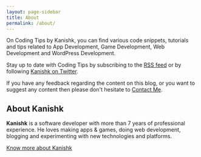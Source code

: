 ```yaml
---
layout: page-sidebar
title: About
permalink: /about/
---
```


On Coding Tips by Kanishk, you can find various code snippets, tutorials and tips related to App Development, Game Development, Web Development and WordPress Development.

Stay up to date with Coding Tips by subscribing to the <a href="http://feeds.feedburner.com/supercodingtips" target="_blank">RSS feed</a> or by following <a href="https://twitter.com/kanishkkunal" target="_blank">Kanishk on Twitter</a>.

If you have any feedback regarding the content on this blog, or you want to suggest any content then please don't hesitate to <a href="http://kanishkkunal.in/contact-me/" target="_blank">Contact Me</a>.
<h2>About Kanishk</h2>

<strong>Kanishk</strong> is a software developer with more than 7 years of professional experience. He loves making apps & games, doing web development, blogging and experimenting with new technologies and platforms.

<a class="ghost-button" href="http://kanishkkunal.in/" target="_blank">Know more about Kanishk</a>
